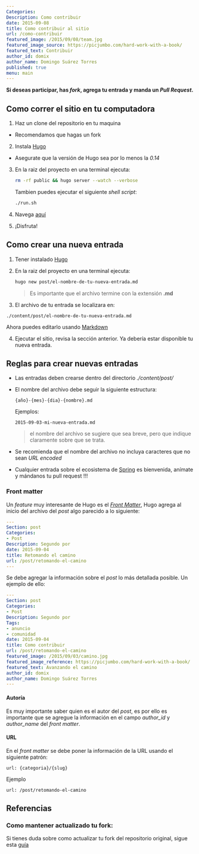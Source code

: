 ```yaml
---
Categories: 
Description: Como contribuir
date: 2015-09-08
title: Como contribuir al sitio
url: /como-contribuir
featured_image: /2015/09/08/team.jpg
featured_image_source: https://picjumbo.com/hard-work-with-a-book/
featured_text: Contribuir
author_id: domix
author_name: Domingo Suárez Torres
published: true
menu: main
---
```


**Si deseas participar, has _fork_, agrega tu entrada y manda un _Pull Request_.**

## Como correr el sitio en tu computadora

1. Haz un clone del repositorio en tu maquina
  * Recomendamos que hagas un fork
2. Instala [Hugo][1]
  - Asegurate que la versión de Hugo sea por lo menos la _0.14_
3. En la raiz del proyecto en una terminal ejecuta:

    ```bash
    rm -rf public && hugo server --watch --verbose
    ```

    Tambien puedes ejecutar el siguiente _shell script_:

    ```bash
    ./run.sh
    ```
4. Navega [aquí][2]
5. ¡Disfruta!


## Como crear una nueva entrada

 1. Tener instalado [Hugo][1]
 2. En la raiz del proyecto en una terminal ejecuta:


    ```bash
    hugo new post/el-nombre-de-tu-nueva-entrada.md
    ```

    > Es importante que el archivo termine con la extensión __.md__

 3. El archivo de tu entrada se localizara en:

   ```
   ./content/post/el-nombre-de-tu-nueva-entrada.md
   ```    

   Ahora  puedes editarlo usando [Markdown][3]

 4. Ejecutar el sitio, revisa la sección anterior. Ya debería estar disponible tu nueva entrada.

## Reglas para crear nuevas entradas

- Las entradas deben crearse dentro del directorio  _./content/post/_
- El nombre del archivo debe seguir la siguiente estructura:

   ```
   {año}-{mes}-{dia}-{nombre}.md
   ```    

   Ejemplos:

   ```
   2015-09-03-mi-nueva-entrada.md
   ```   

   > el nombre del archivo se sugiere que sea breve, pero que indique claramente sobre que se trata.

- Se recomienda que el nombre del archivo no incluya caracteres que no sean _URL encoded_
- Cualquier entrada sobre el ecosistema de [Spring][7] es bienvenida, anímate y mándanos tu pull request !!!

### Front matter

Un _feature_ muy interesante de Hugo es el [_Front Matter_][5], Hugo agrega al inicio del archivo del _post_ algo parecido a lo siguiente:


  ```yaml
  ---
  Section: post
  Categories:
  - Post
  Description: Segundo por
  date: 2015-09-04
  title: Retomando el camino
  url: /post/retomando-el-camino
  ---
  ```

Se debe agregar la información sobre el _post_ lo más detallada posible. Un ejemplo de ello:

  ```yaml
  ---
  Section: post
  Categories:
  - Post
  Description: Segundo por
  Tags:
  - anuncio
  - comunidad
  date: 2015-09-04
  title: Como contribuir
  url: /post/retomando-el-camino
  featured_image: /2015/09/03/camino.jpg
  featured_image_reference: https://picjumbo.com/hard-work-with-a-book/
  featured_text: Avanzando el camino
  author_id: domix
  author_name: Domingo Suárez Torres
  ---
  ```

#### Autoría

Es muy importante saber quien es el autor del _post_, es por ello es importante que se agregue la información en el campo _author_id_ y _author_name_ del _front matter_.


#### URL

En el _front matter_ se debe poner la información de la URL usando el siguiente patrón:

  ```
  url: {categoria}/{slug}
  ```

  Ejemplo

  ```
  url: /post/retomando-el-camino
  ```

## Referencias

### Como mantener actualizado tu fork:
Si tienes duda sobre como actualizar tu fork del repositorio original, sigue esta [guía][8]

 [1]: http://gohugo.io
 [2]: http://localhost:1313/
 [3]: http://daringfireball.net/projects/markdown/
 [4]: http://springhispano.org
 [5]: http://gohugo.io/content/front-matter/
 [6]: https://disqus.com/
 [7]: http://spring.io
 [8]: http://stackoverflow.com/a/3903835
